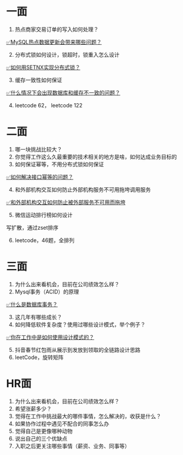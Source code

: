 # 一面
1. 热点商家交易订单的写入如何处理？

[✅MySQL热点数据更新会带来哪些问题？](https://www.yuque.com/hollis666/fo22bm/gccycd2mvmpthq1s?view=doc_embed)

2. 分布式锁如何设计，锁超时，锁重入怎么设计

[✅如何用SETNX实现分布式锁？](https://www.yuque.com/hollis666/fo22bm/feovxr7gr8ois5yt?view=doc_embed)

3. 缓存一致性如何保证

[✅什么情况下会出现数据库和缓存不一致的问题？](https://www.yuque.com/hollis666/fo22bm/xr0h8h?view=doc_embed)

4. leetcode 62， leetcode 122
# 二面

1. 哪一块挑战比较大？
2. 你觉得工作这么久最重要的技术相关的地方是啥，如何达成业务目标的
3. 如何保证幂等，不用分布式锁如何保证

[✅如何解决接口幂等的问题？](https://www.yuque.com/hollis666/fo22bm/gz2qwl?view=doc_embed)

4. 和外部机构交互如何防止外部机构服务不可用拖垮调用服务

[✅和外部机构交互如何防止被外部服务不可用而拖垮](https://www.yuque.com/hollis666/fo22bm/xn8ucm3w3exfazpp?view=doc_embed)

5. 微信运动排行榜如何设计

写扩散，通过zset排序

6. leetcode，46题，全排列
# 三面

1. 为什么出来看机会，目前在公司绩效怎么样？
2. Mysql事务（ACID）的原理

[✅什么是数据库事务？](https://www.yuque.com/hollis666/fo22bm/bvelw3?view=doc_embed)

3. 这几年有哪些成长？
4. 如何降低软件复杂度？使用过哪些设计模式，举个例子？

[✅你在工作中是如何使用设计模式的？](https://www.yuque.com/hollis666/fo22bm/kzq0dwtbtgps9oe1?view=doc_embed)

5. 抖音春节红包雨从展示到发放到领取的全链路设计思路
6. leetCode，旋转矩阵
# HR面

1. 为什么出来看机会，目前在公司绩效怎么样？
2. 希望涨薪多少？
3. 觉得在工作中挑战最大的哪件事情，怎么解决的，收获是什么？
4. 如果协作过程中遇见不配合的同事怎么办
5. 觉得自己是更像哪种动物
6. 说出自己的三个优缺点
7. 入职之后更关注哪些事情（薪资、业务、同事等）

